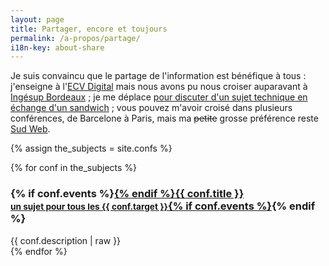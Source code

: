 ```yaml
---
layout: page
title: Partager, encore et toujours
permalink: /a-propos/partage/
i18n-key: about-share
---
```


Je suis convaincu que le partage de l'information est bénéfique à tous :
j'enseigne à l'[ECV Digital](http://www.ecvdigital.fr/) mais nous avons pu nous
croiser auparavant à [Ingésup Bordeaux](http://www.ingesup.com/ 'Ingesup') ; je
me déplace
[pour discuter d'un sujet technique en échange d'un sandwich](http://www.brownbaglunch.fr/baggers.html#Boris_Schapira_Bordeaux 'BrownBagLunch France')
; vous pouvez m'avoir croisé dans plusieurs conférences, de Barcelone à Paris,
mais ma <del>petite</del> grosse préférence reste
[Sud Web](http://sudweb.fr/ 'SudWeb.fr').

{% assign the_subjects = site.confs %}

<div class="conf-subjects">
{% for conf in the_subjects %}
<article class="conf-subject">
<h3>{% if conf.events %}<a href="{{ conf.url }}" title="{{conf.title}}">{% endif %}{{ conf.title }}<br/><small>un sujet pour tous les {{ conf.target }}</small>{% if conf.events %}</a>{% endif %}</h3>
{{ conf.description | raw }}
</article>
{% endfor %}
</div>
